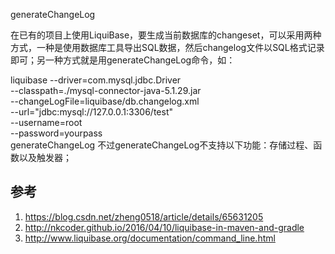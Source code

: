 generateChangeLog

在已有的项目上使用LiquiBase，要生成当前数据库的changeset，可以采用两种方式，一种是使用数据库工具导出SQL数据，然后changelog文件以SQL格式记录即可；另一种方式就是用generateChangeLog命令，如：

liquibase --driver=com.mysql.jdbc.Driver \
      --classpath=./mysql-connector-java-5.1.29.jar \
      --changeLogFile=liquibase/db.changelog.xml \
      --url="jdbc:mysql://127.0.0.1:3306/test" \
      --username=root \
      --password=yourpass \
      generateChangeLog
不过generateChangeLog不支持以下功能：存储过程、函数以及触发器；

## 参考

1. https://blog.csdn.net/zheng0518/article/details/65631205
2. http://nkcoder.github.io/2016/04/10/liquibase-in-maven-and-gradle
3. http://www.liquibase.org/documentation/command_line.html